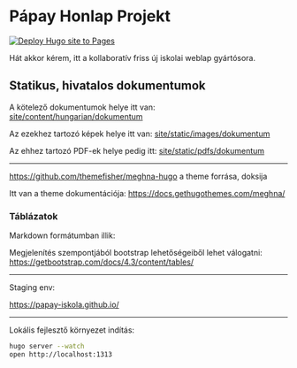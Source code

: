 # Pápay Honlap Projekt

[![Deploy Hugo site to Pages](https://github.com/papay-iskola/papay-iskola.github.io/actions/workflows/hugo.yml/badge.svg)](https://github.com/papay-iskola/papay-iskola.github.io/actions/workflows/hugo.yml)

Hát akkor kérem, itt a kollaboratív friss új iskolai weblap gyártósora.

## Statikus, hivatalos dokumentumok
A kötelező dokumentumok helye itt van: [site/content/hungarian/dokumentum](https://github.com/papay-iskola/papay-iskola.github.io/tree/main/content/hungarian/dokumentum)

Az ezekhez tartozó képek helye itt van: [site/static/images/dokumentum](https://github.com/papay-iskola/papay-iskola.github.io/tree/main/static/images/dokumentum)

Az ehhez tartozó PDF-ek helye pedig itt: [site/static/pdfs/dokumentum](https://github.com/papay-iskola/papay-iskola.github.io/tree/main/static/pdfs/dokumentum)

---

https://github.com/themefisher/meghna-hugo a theme forrása, doksija

Itt van a theme dokumentációja: https://docs.gethugothemes.com/meghna/

### Táblázatok

Markdown formátumban illik: 

Megjelenítés szempontjából bootstrap lehetőségeiből lehet válogatni: https://getbootstrap.com/docs/4.3/content/tables/

---

Staging env:

https://papay-iskola.github.io/

---

Lokális fejlesztő környezet indítás:

```bash
hugo server --watch
open http://localhost:1313
```

